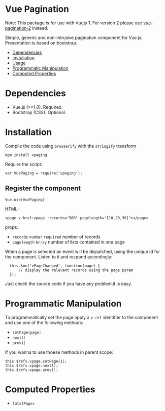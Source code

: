 # Vue Pagination

Note: This package is for use with Vuejs 1.
For version 2 please use [vue-pagination-2](https://www.npmjs.com/package/vue-pagination-2) instead.

Simple, generic and non-intrusive pagination component for Vue.js.
Presentation is based on bootstrap.

- [Dependencies](#dependencies)
- [Installation](#installation)
- [Usage](#usage)
- [Programmatic Manipulation](#programmatic-manipulation)
- [Computed Properties](#computed-properties)

# Dependencies

* Vue.js (>=1.0). Required.
* Bootstrap (CSS). Optional.

# Installation



Compile the code using `browserify` with the `stringify` transform

    npm install vpaging

Require the script:

    var VuePaging = require('vpaging');



## Register the component

    Vue.use(VuePaging)

HTML:

    <page v-href:vpage :records="500" pagelength="[10,20,30]"></page>

props:

* `records` `number` `required` number of records
* `pagelength` `Array` number of lists contained in one page

When a page is selected an event will be dispatched, using the unique id for the component.
Listen to it and respond accordingly:

      this.$on('vPageChanged', function(page) {
          // display the relevant records using the page param
      });

Just check the source code if you have any problem.it is easy.

# Programmatic Manipulation

To programmatically set the page apply a `v-ref` identifier to the component and use one of the following methods:

* `setPage(page)`
* `next()`
* `prev()` 

If you wanna to use thoese methods in parent scope:
```
this.$refs.vpage.setPage(1);
this.$refs.vpage.next();
this.$refs.vpage.prev();
```


# Computed Properties

* `totalPages`

